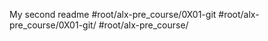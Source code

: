 My second readme 
#root/alx-pre_course/0X01-git
#root/alx-pre_course/0X01-git/ #root/alx-pre_course/
